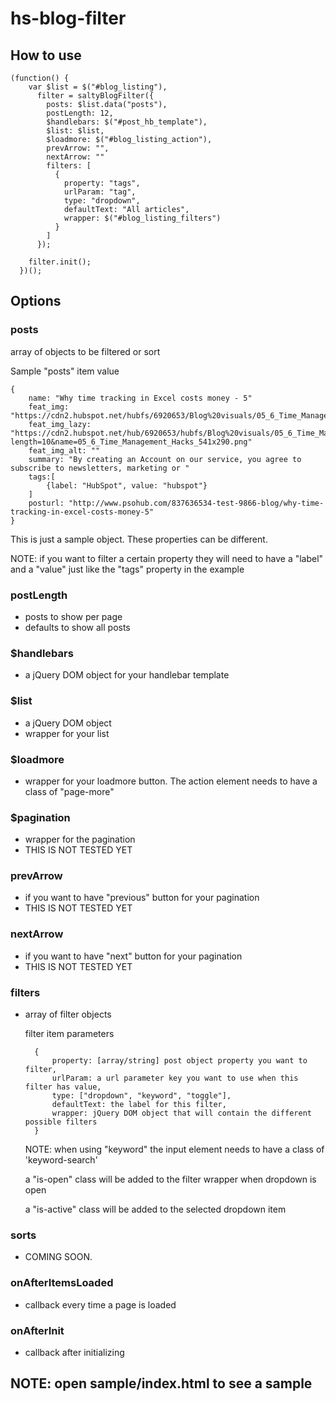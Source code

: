 # hs-blog-filter

## How to use

    (function() {
        var $list = $("#blog_listing"),
          filter = saltyBlogFilter({
            posts: $list.data("posts"),
            postLength: 12,
            $handlebars: $("#post_hb_template"),
            $list: $list,
            $loadmore: $("#blog_listing_action"),
            prevArrow: "",
            nextArrow: ""
            filters: [
              {
                property: "tags",
                urlParam: "tag",
                type: "dropdown",
                defaultText: "All articles",
                wrapper: $("#blog_listing_filters")
              }
            ]
          });

        filter.init();
      })();

## Options

### posts

array of objects to be filtered or sort

Sample "posts" item value

    {
        name: "Why time tracking in Excel costs money - 5"
        feat_img: "https://cdn2.hubspot.net/hubfs/6920653/Blog%20visuals/05_6_Time_Management_Hacks_541x290.png"
        feat_img_lazy: "https://cdn2.hubspot.net/hub/6920653/hubfs/Blog%20visuals/05_6_Time_Management_Hacks_541x290.png?length=10&name=05_6_Time_Management_Hacks_541x290.png"
        feat_img_alt: ""
        summary: "By creating an Account on our service, you agree to subscribe to newsletters, marketing or "
        tags:[
            {label: "HubSpot", value: "hubspot"}
        ]
        posturl: "http://www.psohub.com/837636534-test-9866-blog/why-time-tracking-in-excel-costs-money-5"
    }

This is just a sample object. These properties can be different.

NOTE: if you want to filter a certain property they will need to have a "label" and a "value" just like the "tags" property in the example

### postLength

- posts to show per page
- defaults to show all posts

### \$handlebars

- a jQuery DOM object for your handlebar template

### \$list

- a jQuery DOM object
- wrapper for your list

### \$loadmore

- wrapper for your loadmore button. The action element needs to have a class of "page-more"

### \$pagination

- wrapper for the pagination
- THIS IS NOT TESTED YET

### prevArrow

- if you want to have "previous" button for your pagination
- THIS IS NOT TESTED YET

### nextArrow

- if you want to have "next" button for your pagination
- THIS IS NOT TESTED YET

### filters

- array of filter objects

  filter item parameters

        { 
            property: [array/string] post object property you want to filter, 
            urlParam: a url parameter key you want to use when this filter has value, 
            type: ["dropdown", "keyword", "toggle"], 
            defaultText: the label for this filter, 
            wrapper: jQuery DOM object that will contain the different possible filters 
        }

  NOTE: when using "keyword" the input element needs to have a class of 'keyword-search'

  a "is-open" class will be added to the filter wrapper when dropdown is open
  
  a "is-active" class will be added to the selected dropdown item

### sorts

- COMING SOON.

### onAfterItemsLoaded

- callback every time a page is loaded

### onAfterInit

- callback after initializing


## NOTE: open sample/index.html to see a sample 
